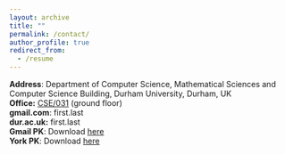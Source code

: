 ```yaml
---
layout: archive
title: ""
permalink: /contact/
author_profile: true
redirect_from:
  - /resume
---
```


<p>
	<strong>Address</strong>: Department of Computer Science, Mathematical Sciences and Computer Science Building, Durham University, Durham, UK<br>
	<strong>Office:</strong> <a href="https://www.google.com/maps/dir//53.9465562,-1.0310718/@53.9465511,-1.0311348,21z/data=!3m1!5s0x48792fd4576b47b3:0x38043b4b89c4af3c!4m2!4m1!3e3" rel="noopener" target="_blank">CSE/031</a> (ground floor)<br>
	<strong>gmail.com</strong>: first.last<br>
	<strong>dur.ac.uk:</strong> first.last<br>
	<strong>Gmail PK</strong>: Download <a class="dhtgD aw5Odc" href="https://farshim.files.wordpress.com/2020/04/pooya-farshim-788357c8-e28093-public.asc" rel="noopener" target="_blank">here</a><br>
	<strong>York PK</strong>: Download <a href="https://farshim.files.wordpress.com/2020/04/pooya-farshim-a14cd446-e28093-public.asc">here</a>
</p>
